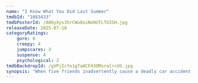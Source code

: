 ```yaml
---
name: "I Know What You Did Last Summer"
tmdbId: "1083433"
tmdbPosterId: /A06yXys3hrCWu8xiNoHCFLTG5SH.jpg
releaseDate: 2025-07-16
categoryRatings:
    gore: 6
    creepy: 4
    jumpscares: 3
    suspense: 4
    psychological: 2
tmdbBackdropId: /gVPjIcYo1gTaACF43OMsralrcUS.jpg
synopsis: "When five friends inadvertently cause a deadly car accident, they cover up their involvement and make a pact to keep it a secret rather than face the consequences. A year later, their past comes back to haunt them and they're forced to confront a horrifying truth: someone knows what they did last summer…and is hell-bent on revenge."
---
```

